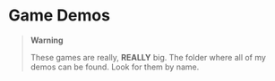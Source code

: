 # Game Demos
> **Warning**
>
>These games are really, **REALLY** big.
The folder where all of my demos can be found. Look for them by name.

